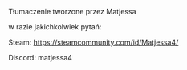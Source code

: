 Tłumaczenie tworzone przez Matjessa

w razie jakichkolwiek pytań:

Steam: https://steamcommunity.com/id/Matjessa4/

Discord: matjessa4
